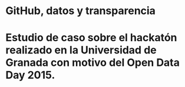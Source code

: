 # GitHub, datos y transparencia

Estudio de caso sobre el hackatón realizado en la Universidad de Granada con motivo del Open Data Day 2015. 
====
